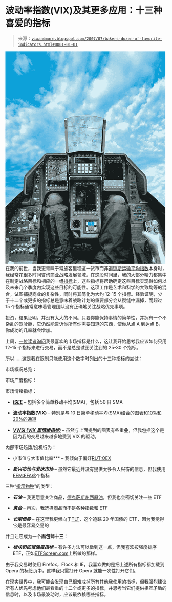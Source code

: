 <!--yml

分类：未分类

日期：2024-05-18 19:07:16

-->

# 波动率指数(VIX)及其更多应用：十三种喜爱的指标

> 来源：[`vixandmore.blogspot.com/2007/07/bakers-dozen-of-favorite-indicators.html#0001-01-01`](http://vixandmore.blogspot.com/2007/07/bakers-dozen-of-favorite-indicators.html#0001-01-01)

![](img/234109bfe2b32f6d8ace8d0fb219675a.png)在我的前世，当我更青睐于常旅客里程这一货币而非[道琼斯运输平均指数](http://stockcharts.com/charts/gallery.html?%24tran)本身时，我经常花很多时间咨询商业战略发展领域。在这段时间里，我的大部分精力都集中在制定战略目标和相应的一组[指标](http://en.wikipedia.org/wiki/Metrics)上，这些指标将帮助确定这些目标实现得如何以及未来几个季度内实现这些目标的可能性。这项工作是艺术和科学的大致均等的混合，试图捕捉商业的复杂性，同时将其简化为大约 12-15 个指标。经验证明，少于十二个或更多的指标总是意味着战略计划的重要部分会从裂缝中漏掉，而超过 15 个指标通常意味着管理团队没有正确地关注战略优先事项。

投资，结果证明，并没有太大的不同。只要你能保持事情的简单性，并拥有一个不杂乱的驾驶舱，它仍然能告诉你所有你需要知道的东西，使你从点 A 到达点 B，你成功的几率就会增加。

上周，[一位读者询问](http://vixandmore.blogspot.com/2007/07/new-highs-and-new-lows-for-market.html)我最喜欢的市场指标是什么，这让我开始思考我应该如何只用 12-15 个指标来进行交易，而不是总是试图关注到的 25-30 个指标。

所以……这是我在限制只能使用这个数字时列出的十三种指标的尝试：

市场概况总览：

市场广度指标：

市场情绪指标：

+   ***[ISEE](http://vixandmore.blogspot.com/search?q=isee)*** – 包括多个简单移动平均(SMA)，包括 50 日 SMA

+   **波动率指数(VIX)** – 特别是与 10 日简单移动平均(SMA)结合的图表和[10%和 20%的通道](http://vixandmore.blogspot.com/2007/06/charting-vix-with-10-day-sma-envelopes.html)

+   ***[VWSI (VIX 周情绪指标)](http://vixandmore.blogspot.com/search?q=vwsi)*** – 虽然与上面提到的图表有些重叠，但我包括这个是因为我的交易越来越多地受到 VIX 的驱动。

内部市场趋势/投机行为：

+   小市值与大市值比率*** – 我倾向于偏好[RUT:OEX](http://vixandmore.blogspot.com/2007/05/capitalization-and-bullishness.html)

+   ***新兴市场与发达市场*** – 虽然它最近并没有提供太多令人兴奋的信息，但我使用[EEM:EFA](http://vixandmore.blogspot.com/2007/05/global-indicator-to-watch.html)这个指标

三种“[指示物种](http://en.wikipedia.org/wiki/Indicator_species)”的类型：

+   ***石油*** – 我更愿意关注商品，[德克萨斯州西原油](http://stockcharts.com/charts/gallery.html?%24wtic)，但我也会密切关注一些 ETF

+   ***黄金*** – 再次，我选择[商品](http://stockcharts.com/charts/gallery.html?%24GOLD)而不是各种指数和 ETF

+   ***长期债券*** – 在这里我更倾向于[TLT](http://stockcharts.com/charts/gallery.html?tlt)，这个追踪 20 年国债的 ETF，因为我觉得它是最容易交易的

并且让它成为一个**面包师十三**：

+   ***板块和区域强度指标*** – 有许多方法可以做到这一点，但我喜欢按强度排序 ETF，正如[ETFScreen.com](http://www.etfscreen.com/etfperf.php)上所做的那样。

由于我交易时使用 Firefox，Flock 和 IE，我喜欢做的是把上述所有指标都加载到 Opera 的标签页中，这样我只需打开 Opera 就能一次性打开它们。

在现实世界中，我可能会发现自己很难戒掉所有其他我使用的指标，但我强烈建议所有人优先考虑他们最看重的十二个或更多的指标，并思考当它们提供相互矛盾的信息时，以及市场最波动时，应该最依赖哪些指标。
